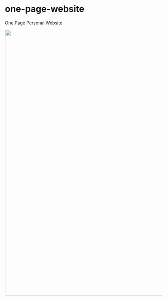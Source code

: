 # one-page-website
One Page Personal Website

<p align="center">
  <img src="https://github.com/ismailtasdelen/one-page-website/blob/master/assets/images/screenshot.PNG" width="850"/>
</p>
